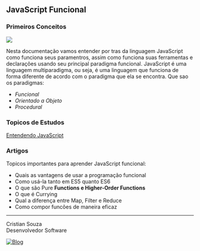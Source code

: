 ## JavaScript Funcional

### Primeiros Conceitos

<div>
    <img align="center alt= "JavaScript" src="https://img.shields.io/badge/JavaScript-F7DF1E?style=for-the-badge&logo=javascript&logoColor=black">
</div>

<p>
    Nesta documentação vamos entender por tras da linguagem JavaScript como funciona seus paramentros, assim como funciona suas ferramentas e declarações usando seu principal paradigma funcional.
    JavaScript é uma linguagem multiparadigma, ou seja, é uma linguagem que funciona de forma diferente de acordo com o paradigma que ela se encontra. Que sao os paradigmas:

* *Funcional*
* *Orientado a Objeto*
* *Procedural*
</p>

<p>

</p>

### Topicos de Estudos

[Entendendo JavaScript](https://medium.com/tableless/entendendo-programa%C3%A7%C3%A3o-funcional-em-javascript-de-uma-vez-c676489be08b)

### Artigos

Topicos importantes para aprender JavaScript funcional:
<ul>
    <li>Quais as vantagens de usar a programação funcional</li>
    <li>Como usá-la tanto em ES5 quanto ES6</li>
    <li>O que são Pure <strong>Functions e Higher-Order Functions </strong> </li>
    <li>O que é Currying</li>
    <li>Qual a diferença entre Map, Filter e Reduce</li>
    <li>Como compor funcões de maneira eficaz</li>
</ul>

---

<p>Cristian Souza <br>
Desenvolvedor Software <br>

[![Blog](https://img.shields.io/badge/GitHub-100000?style=for-the-badge&logo=github&logoColor=white)](https://github.com/cmsoouza)
